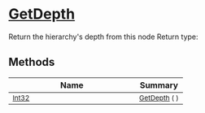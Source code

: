 # [GetDepth](./HierarchyElement-100664011.md)

Return the hierarchy's depth from this node
Return type:
## Methods

| Name | Summary | 
| --- | --- | 
| <sub>[Int32](https://docs.microsoft.com/en-us/dotnet/api/System.Int32)</sub><img width=200/>| <sub>[GetDepth](./HierarchyElement-100664011.md) (  )</sub>| <br>


